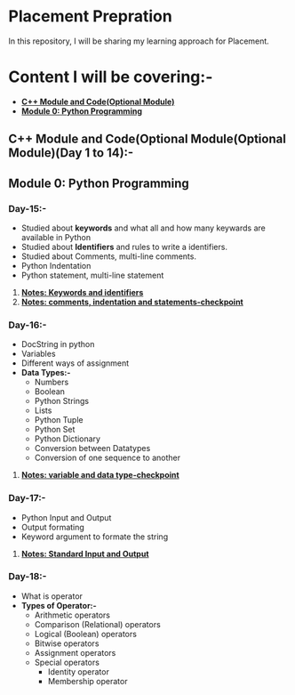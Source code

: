 # Placement Prepration
In this repository, I will be sharing my learning approach for Placement.

# Content I will be covering:-
* [**C++ Module and Code(Optional Module)**](https://github.com/sauravraghuvanshi/Placement-Prepration/tree/main/C%2B%2B%20Module%20and%20Code)
* [**Module 0: Python Programming**](https://github.com/sauravraghuvanshi/Placement-Prepration/tree/main/Module%200%20-%20Python%20Programming)

## C++ Module and Code(Optional Module(Optional Module)(Day 1 to 14):-

## Module 0: Python Programming
### Day-15:-
* Studied about **keywords** and what all and how many keywards are available in Python
* Studied about **Identifiers** and rules to write a identifiers.
* Studied about Comments, multi-line comments.
* Python Indentation
* Python statement, multi-line statement
1. [**Notes: Keywords and identifiers**](https://github.com/sauravraghuvanshi/Placement-Prepration/blob/main/Module%200%20-%20Python%20Programming/1.Keywords%20and%20identifiers.ipynb)
2. [**Notes: comments, indentation and statements-checkpoint**](https://github.com/sauravraghuvanshi/Placement-Prepration/blob/main/Module%200%20-%20Python%20Programming/2.comments%2C%20indentation%20and%20statements-checkpoint.ipynb)

### Day-16:-
* DocString in python
* Variables
* Different ways of assignment
* **Data Types:-**
  * Numbers
  * Boolean
  * Python Strings
  * Lists
  * Python Tuple
  * Python Set
  * Python Dictionary
  * Conversion between Datatypes
  * Conversion of one sequence to another
1. [**Notes: variable and data type-checkpoint**](https://github.com/sauravraghuvanshi/Placement-Prepration/blob/main/Module%200%20-%20Python%20Programming/3.variable%20and%20data%20type-checkpoint.ipynb)

### Day-17:-
* Python Input and Output
* Output formating
* Keyword argument to formate the string
1. [**Notes: Standard Input and Output**](https://github.com/sauravraghuvanshi/Placement-Prepration/blob/main/Module%200%20-%20Python%20Programming/4.Standard%20Input%20and%20Output.ipynb)

### Day-18:-
* What is operator
* **Types of Operator:-**
  * Arithmetic operators
  * Comparison (Relational) operators
  * Logical (Boolean) operators
  * Bitwise operators
  * Assignment operators
  * Special operators
    * Identity operator
    * Membership operator